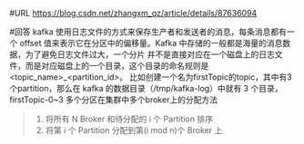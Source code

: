 #URL
https://blog.csdn.net/zhangxm_qz/article/details/87636094


#回答
  kafka 使用日志文件的方式来保存生产者和发送者的消息，每条消息都有一个 offset 值来表示它在分区中的偏移量。Kafka 中存储的一般都是海量的消息数据，为了避免日志文件过大，一个分片 并不是直接对应在一个磁盘上的日志文件，而是对应磁盘上的一个目录，这个目录的命名规则是<topic_name>_<partition_id>。
比如创建一个名为firstTopic的topic，其中有3个partition，那么在 kafka 的数据目录（/tmp/kafka-log）中就有 3 个目录，firstTopic-0~3
多个分区在集群中多个broker上的分配方法
> 1. 将所有 N Broker 和待分配的 i 个 Partition 排序
> 2. 将第 i 个 Partition 分配到第(i mod n)个 Broker 上
